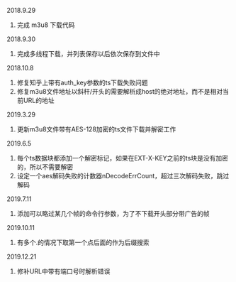 2018.9.29
1. 完成 m3u8 下载代码

2018.9.30
1. 完成多线程下载，并列表保存以后依次保存到文件中

2018.10.8
1. 修复知乎上带有auth_key参数的ts下载失败问题
2. 修复m3u8文件地址以斜杆/开头的需要解析成host的绝对地址，而不是相对当前URL的地址

2019.3.29
1. 更新m3u8文件带有AES-128加密的ts文件下载并解密工作 

2019.6.5
1. 每个ts数据块都添加一个解密标记，如果在EXT-X-KEY之前的ts块是没有加密的，所以不需要解密
2. 设定一个aes解码失败的计数器nDecodeErrCount，超过三次解码失败，跳过解码

2019.7.11
1. 添加可以略过某几个帧的命令行参数，为了不下载开头部分带广告的帧

2019.10.11
1. 有多个.的情况下取第一个点后面的作为后缀搜索 

2019.12.21
1. 修补URL中带有端口号时解析错误
